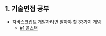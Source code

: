 ## 1. 기술면접 공부
- 자바스크립트 개발자라면 알아야 할 33가지 개념
  - [#1 콜스택](https://velog.io/@jakeseo_me/2019-03-15-2303-%EC%9E%91%EC%84%B1%EB%90%A8-rmjta5a3xh)

